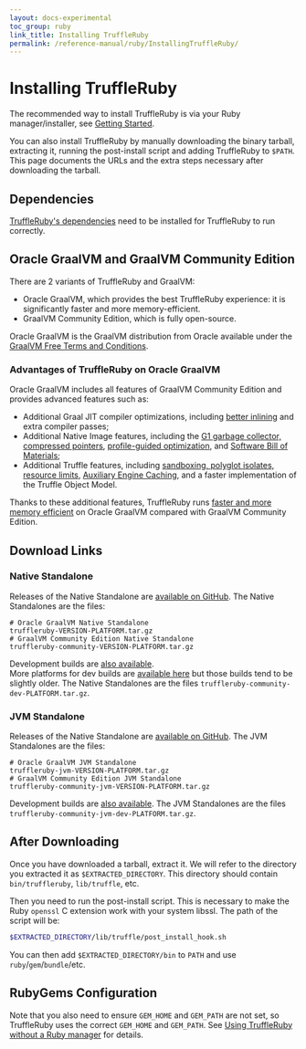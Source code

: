 ```yaml
---
layout: docs-experimental
toc_group: ruby
link_title: Installing TruffleRuby
permalink: /reference-manual/ruby/InstallingTruffleRuby/
---
```

# Installing TruffleRuby

The recommended way to install TruffleRuby is via your Ruby manager/installer, see [Getting Started](../../README.md#getting-started).

You can also install TruffleRuby by manually downloading the binary tarball, extracting it, running the post-install script and adding TruffleRuby to `$PATH`.
This page documents the URLs and the extra steps necessary after downloading the tarball. 

## Dependencies

[TruffleRuby's dependencies](../../README.md#dependencies) need to be installed for TruffleRuby to run correctly.

## Oracle GraalVM and GraalVM Community Edition

There are 2 variants of TruffleRuby and GraalVM:
* Oracle GraalVM, which provides the best TruffleRuby experience: it is significantly faster and more memory-efficient.
* GraalVM Community Edition, which is fully open-source.

Oracle GraalVM is the GraalVM distribution from Oracle available under the [GraalVM Free Terms and Conditions](https://medium.com/graalvm/161527df3d76).

### Advantages of TruffleRuby on Oracle GraalVM

Oracle GraalVM includes all features of GraalVM Community Edition and provides advanced features such as:
* Additional Graal JIT compiler optimizations, including [better inlining](https://www.graalvm.org/latest/reference-manual/embed-languages/#explanations) and extra compiler passes;
* Additional Native Image features, including the [G1 garbage collector, compressed pointers](https://www.graalvm.org/latest/reference-manual/native-image/optimizations-and-performance/MemoryManagement/), [profile-guided optimization](https://www.graalvm.org/latest/reference-manual/native-image/optimizations-and-performance/PGO/), and [Software Bill of Materials](https://www.graalvm.org/latest/security-guide/native-image/#software-bill-of-materials);
* Additional Truffle features, including [sandboxing, polyglot isolates, resource limits](https://www.graalvm.org/latest/security-guide/sandboxing/), [Auxiliary Engine Caching](https://www.graalvm.org/latest/graalvm-as-a-platform/language-implementation-framework/AuxiliaryEngineCachingEnterprise/), and a faster implementation of the Truffle Object Model.

Thanks to these additional features, TruffleRuby runs [faster and more memory efficient](https://www.graalvm.org/ruby/) on Oracle GraalVM compared with GraalVM Community Edition.

## Download Links

### Native Standalone

Releases of the Native Standalone are [available on GitHub](https://github.com/oracle/truffleruby/releases/latest).
The Native Standalones are the files:
```
# Oracle GraalVM Native Standalone
truffleruby-VERSION-PLATFORM.tar.gz
# GraalVM Community Edition Native Standalone
truffleruby-community-VERSION-PLATFORM.tar.gz
```

Development builds are [also available](https://github.com/ruby/truffleruby-dev-builder/releases/latest).  
More platforms for dev builds are [available here](https://github.com/graalvm/graalvm-ce-dev-builds/releases/latest) but those builds tend to be slightly older.
The Native Standalones are the files `truffleruby-community-dev-PLATFORM.tar.gz`.

### JVM Standalone

Releases of the Native Standalone are [available on GitHub](https://github.com/oracle/truffleruby/releases/latest).
The JVM Standalones are the files:
```
# Oracle GraalVM JVM Standalone
truffleruby-jvm-VERSION-PLATFORM.tar.gz
# GraalVM Community Edition JVM Standalone
truffleruby-community-jvm-VERSION-PLATFORM.tar.gz
```

Development builds are [also available](https://github.com/graalvm/graalvm-ce-dev-builds/releases/latest).
The JVM Standalones are the files `truffleruby-community-jvm-dev-PLATFORM.tar.gz`.

## After Downloading

Once you have downloaded a tarball, extract it.
We will refer to the directory you extracted it as `$EXTRACTED_DIRECTORY`.
This directory should contain `bin/truffleruby`, `lib/truffle`, etc.

Then you need to run the post-install script.
This is necessary to make the Ruby `openssl` C extension work with your system libssl.
The path of the script will be:
```bash
$EXTRACTED_DIRECTORY/lib/truffle/post_install_hook.sh
```

You can then add `$EXTRACTED_DIRECTORY/bin` to `PATH` and use `ruby`/`gem`/`bundle`/etc.

## RubyGems Configuration

Note that you also need to ensure `GEM_HOME` and `GEM_PATH` are not set, so TruffleRuby uses the correct `GEM_HOME` and `GEM_PATH`.
See [Using TruffleRuby without a Ruby manager](ruby-managers.md#using-truffleruby-without-a-ruby-manager) for details.
